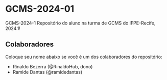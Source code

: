 # GCMS-2024-01
GCMS-2024-1 Repositório do aluno na turma de GCMS do IFPE-Recife, 2024.1!

## Colaboradores
Coloque seu nome abaixo se você é um dos colaboradores do repositório:
* Rinaldo Bezerra (@RinaldoHub, dono)
* Ramide Dantas (@ramidedantas)
